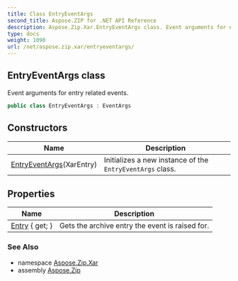 ```yaml
---
title: Class EntryEventArgs
second_title: Aspose.ZIP for .NET API Reference
description: Aspose.Zip.Xar.EntryEventArgs class. Event arguments for entry related events
type: docs
weight: 1090
url: /net/aspose.zip.xar/entryeventargs/
---
```

## EntryEventArgs class

Event arguments for entry related events.

```csharp
public class EntryEventArgs : EventArgs
```

## Constructors

| Name | Description |
| --- | --- |
| [EntryEventArgs](entryeventargs/)(XarEntry) | Initializes a new instance of the `EntryEventArgs` class. |

## Properties

| Name | Description |
| --- | --- |
| [Entry](../../aspose.zip.xar/entryeventargs/entry/) { get; } | Gets the archive entry the event is raised for. |

### See Also

* namespace [Aspose.Zip.Xar](../../aspose.zip.xar/)
* assembly [Aspose.Zip](../../)


